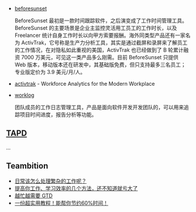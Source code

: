 - [beforesunset](https://www.usebeforesunset.com/)

    BeforeSunset 最初是一款时间跟踪软件，之后演变成了工作时间管理工具。BeforeSunset 的主要场景是企业主监控灵活用工员工的工作时长，以及 Freelancer 统计自身工作时长以向甲方索要报酬。海外同类型产品还有一家名为 ActivTrak，它号称是生产力分析工具，其实是通过截屏和录屏来了解员工的工作情况，在对隐私如此重视的美国，ActivTrak 也已经做到了 B 轮累计融资 7000 万美元，可见这一类产品多么刚需。目前 BeforeSunset 只提供 Web 版本，移动版本还在研发中，其基础版免费，但只支持最多三名员工；专业版定价为 3.9 美元/月/人。

- [activtrak](https://www.activtrak.com/) - Workforce Analytics for the Modern Workplace
- [worklog](https://www.worklog.ai/)

    团队成员的工作日志管理工具，产品是面向软件开发开发团队的，可以用来追踪项目时间进度，报告分析等功能。

## [TAPD](https://www.tapd.cn/)

...

## Teambition

- [日常该怎么处理繁杂的工作呢？](https://www.zhihu.com/question/351013719)
- [提高你工作、学习效率的几个方法，还不知道就亏大了](https://luoqiulan.com/news/201812/tjkrl13221748.html)
- [越忙越需要 GTD](https://blog.teambition.com/gtd-3-2)
- [一份超实用教程！能帮你节约60%时间！](https://zhuanlan.zhihu.com/p/43609497)
